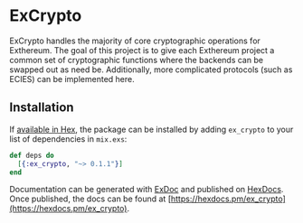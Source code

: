 # ExCrypto

ExCrypto handles the majority of core cryptographic operations for Exthereum. The goal of this project is to give each Exthereum project a common set of cryptographic functions where the backends can be swapped out as need be. Additionally, more complicated protocols (such as ECIES) can be implemented here.

## Installation

If [available in Hex](https://hex.pm/docs/publish), the package can be installed
by adding `ex_crypto` to your list of dependencies in `mix.exs`:

```elixir
def deps do
  [{:ex_crypto, "~> 0.1.1"}]
end
```

Documentation can be generated with [ExDoc](https://github.com/elixir-lang/ex_doc)
and published on [HexDocs](https://hexdocs.pm). Once published, the docs can
be found at [https://hexdocs.pm/ex_crypto](https://hexdocs.pm/ex_crypto).

